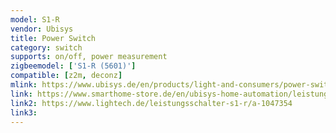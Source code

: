 ```yaml
---
model: S1-R
vendor: Ubisys
title: Power Switch
category: switch
supports: on/off, power measurement
zigbeemodel: ['S1-R (5601)']
compatible: [z2m, deconz]
mlink: https://www.ubisys.de/en/products/light-and-consumers/power-switch-s1-r/
link: https://www.smarthome-store.de/en/ubisys-home-automation/leistungsschalter-s1r.html
link2: https://www.lightech.de/leistungsschalter-s1-r/a-1047354
link3: 
---
```

